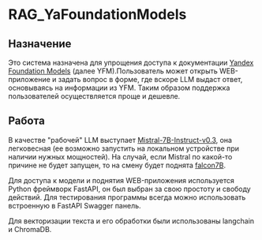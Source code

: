 # RAG_YaFoundationModels

## Назначение
Это система назначена для упрощения доступа к документации <a href="https://yandex.cloud/ru/docs/foundation-models">Yandex Foundation Models</a> (далее YFM).Пользователь может открыть WEB-приложение и задать вопрос в форме, где вскоре LLM выдаст ответ, основываясь на информации из YFM. Таким образом поддержка пользователей осуществляется проще и дешевле. 

## Работа
В качестве "рабочей" LLM выступает <a href="https://huggingface.co/mistralai/Mistral-7B-Instruct-v0.3">Mistral-7B-Instruct-v0.3</a>, она легковесная (ее возможно запустить на локальном устройстве при наличии нужных мощностей). На случай, если Mistral по какой-то причине не будет запущен, то на смену будет поднята <a href="https://huggingface.co/tiiuae/falcon-7b-instruct">falcon7B</a>. 


Для доступа к модели и поднятия WEB-приложения используется Python фреймворк FastAPI, он был выбран за свою простоту и свободу действий. Для тестирования программы всегда можно использовать встроенную в FastAPI Swagger панель.

Для векторизации текста и его обработки были использованы langchain и ChromaDB.
